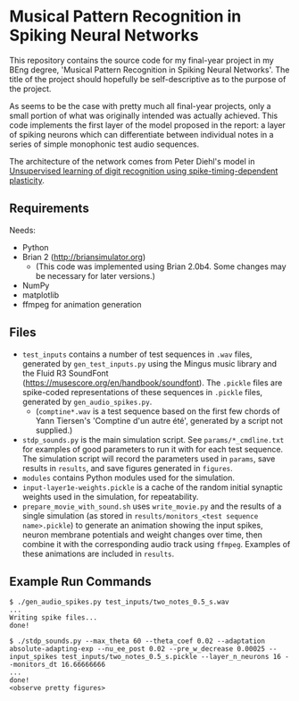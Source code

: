 # Musical Pattern Recognition in Spiking Neural Networks

This repository contains the source code for my final-year project in my BEng
degree, 'Musical Pattern Recognition in Spiking Neural Networks'. The title of
the project should hopefully be self-descriptive as to the purpose of the
project.

As seems to be the case with pretty much all final-year projects, only a small
portion of what was originally intended was actually achieved. This code
implements the first layer of the model proposed in the report: a layer of
spiking neurons which can differentiate between individual notes in a series of
simple monophonic test audio sequences.

The architecture of the network comes from Peter Diehl's model in [Unsupervised
learning of digit recognition using spike-timing-dependent
plasticity](http://dx.doi.org/10.3389/fncom.2015.00099).

## Requirements

Needs:

* Python
* Brian 2 (http://briansimulator.org)
  * (This code was implemented using Brian 2.0b4. Some changes may be necessary
    for later versions.)
* NumPy
* matplotlib
* ffmpeg for animation generation

## Files

* `test_inputs` contains a number of test sequences in `.wav` files, generated
  by `gen_test_inputs.py` using the Mingus music library and the Fluid R3
  SoundFont (https://musescore.org/en/handbook/soundfont). The `.pickle` files
  are spike-coded representations of these sequences in `.pickle` files,
  generated by `gen_audio_spikes.py`.
  * (`comptine*.wav` is a test sequence based on the first few chords of Yann
    Tiersen's 'Comptine d'un autre été', generated by a script not supplied.)
* `stdp_sounds.py` is the main simulation script. See `params/*_cmdline.txt` for
  examples of good parameters to run it with for each test sequence. The
  simulation script will record the parameters used in `params`, save results in
  `results`, and save figures generated in `figures`.
* `modules` contains Python modules used for the simulation.
* `input-layer1e-weights.pickle` is a cache of the random initial synaptic
  weights used in the simulation, for repeatability.
* `prepare_movie_with_sound.sh` uses `write_movie.py` and the results of a
  single simulation (as stored in `results/monitors_<test sequence
  name>.pickle`) to generate an animation showing the input spikes, neuron
  membrane potentials and weight changes over time, then combine it with the
  corresponding audio track using `ffmpeg`. Examples of these animations are
  included in `results`.

## Example Run Commands

```
$ ./gen_audio_spikes.py test_inputs/two_notes_0.5_s.wav
...
Writing spike files...
done!

$ ./stdp_sounds.py --max_theta 60 --theta_coef 0.02 --adaptation absolute-adapting-exp --nu_ee_post 0.02 --pre_w_decrease 0.00025 --input_spikes test_inputs/two_notes_0.5_s.pickle --layer_n_neurons 16 --monitors_dt 16.66666666
...
done!
<observe pretty figures>
```
